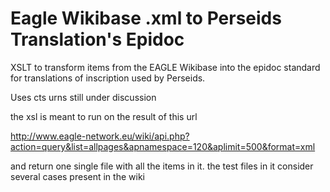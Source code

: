 Eagle Wikibase .xml to Perseids Translation's Epidoc 
====

XSLT to transform items from the EAGLE Wikibase into the epidoc standard for translations of inscription used by Perseids.

Uses cts urns still under discussion

the xsl is meant to run on the result of this url

http://www.eagle-network.eu/wiki/api.php?action=query&list=allpages&apnamespace=120&aplimit=500&format=xml

and return one single file with all the items in it.
the test files in it consider several cases present in the wiki